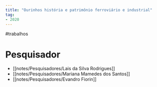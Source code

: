 ```yaml
---
title: "Ourinhos história e patrimônio ferroviário e industrial"
tag:
- 2020
---
```


#trabalhos 

# Pesquisador
- [[notes/Pesquisadores/Lais da Silva Rodrigues]]
- [[notes/Pesquisadores/Mariana Mamedes dos Santos]]
- [[notes/Pesquisadores/Evandro Fiorin]]